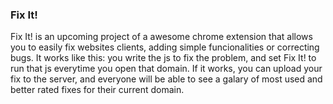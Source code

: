 ### Fix It!

Fix It! is an upcoming project of a awesome chrome extension that allows you to easily fix websites clients, adding simple funcionalities or correcting bugs.
It works like this: you write the js to fix the problem, and set Fix It! to run that js everytime you open that domain.
If it works, you can upload your fix to the server, and everyone will be able to see a galary of most used and better rated fixes for their current domain.
